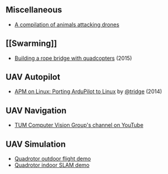 Miscellaneous
-------------

* [A compilation of animals attacking drones](https://www.youtube.com/watch?v=9F8sPBsR9Lo)

[[Swarming]]
------------

* [Building a rope bridge with quadcopters](https://www.youtube.com/watch?v=CCDIuZUfETc)
  (2015)

UAV Autopilot
-------------

* [APM on Linux: Porting ArduPilot to Linux](https://www.youtube.com/watch?v=ealH3qP_pBE)
  by [@tridge](https://github.com/tridge) (2014)

UAV Navigation
--------------

* [TUM Computer Vision Group's channel on YouTube](https://www.youtube.com/user/cvprtum/videos)

UAV Simulation
--------------

* [Quadrotor outdoor flight demo](https://www.youtube.com/watch?v=9CGIcc0jeuI)
* [Quadrotor indoor SLAM demo](https://www.youtube.com/watch?v=IJbJbcZVY28)
